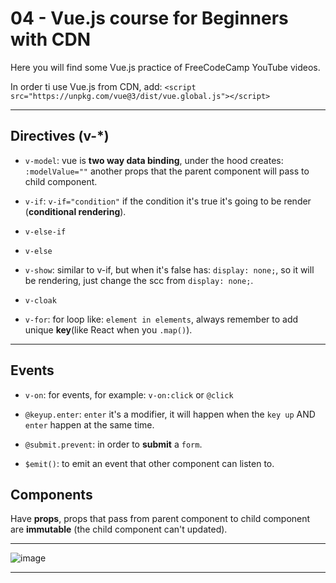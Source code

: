 # 04 - Vue.js course for Beginners with CDN

Here you will find some Vue.js practice of FreeCodeCamp YouTube videos.

In order ti use Vue.js from CDN, add: `<script src="https://unpkg.com/vue@3/dist/vue.global.js"></script>`

---

## Directives (v-*)

- `v-model`: vue is **two way data binding**, under the hood creates: `:modelValue=""` another props that the parent component will pass to child component.

- `v-if`: `v-if="condition"` if the condition it's true it's going to be render (**conditional rendering**).

- `v-else-if`

- `v-else`

- `v-show`: similar to v-if, but when it's false has: `display: none;`, so it will be rendering, just change the scc from `display: none;`.

- `v-cloak`

- `v-for`: for loop like: `element in elements`, always remember to add unique **key**(like React when you `.map()`).

---

## Events

- `v-on`: for events, for example: `v-on:click` or `@click`

- `@keyup.enter`: `enter` it's a modifier, it will happen when the `key up` AND `enter` happen at the same time.

- `@submit.prevent`: in order to **submit** a `form`.

- `$emit()`: to emit an event that other component can listen to.

## Components

Have **props**, props that pass from parent component to child component are **immutable** (the child component can't updated). 

---

![image](https://github.com/user-attachments/assets/fc953cc6-0748-4f8e-8ef1-b34b10cc1027)

---
